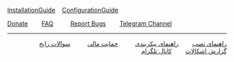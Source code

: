 [InstallationGuide](https://github.com/hiddify/hiddify-config/wiki#%D8%B1%D8%A7%D9%87%D9%86%D9%85%D8%A7%DB%8C-%D9%86%D8%B5%D8%A8)&nbsp;&nbsp;&nbsp;&nbsp;[ConfigurationGuide](https://github.com/hiddify/hiddify-config/wiki#%D8%B1%D8%A7%D9%87%D9%86%D9%85%D8%A7%DB%8C-%D9%86%D8%B5%D8%A8)&nbsp;&nbsp;&nbsp;&nbsp;&nbsp;&nbsp;&nbsp;&nbsp;

[Donate](https://github.com/hiddify/hiddify-config/wiki/Support)&nbsp;&nbsp;&nbsp;&nbsp;&nbsp;&nbsp;&nbsp;&nbsp;[FAQ](https://github.com/hiddify/hiddify-config/discussions/categories/q-a-%D8%B3%D9%88%D8%A7%D9%84%D8%A7%D8%AA-%D8%B1%D8%A7%DB%8C%D8%AC) &nbsp;&nbsp;&nbsp;&nbsp;&nbsp;&nbsp;&nbsp;&nbsp; [Report Bugs](https://github.com/hiddify/hiddify-config/issues)&nbsp;&nbsp;&nbsp;&nbsp;&nbsp;&nbsp;&nbsp;&nbsp;[Telegram Channel](https://t.me/hiddify)
***
<div markdown="1" dir="rtl">

[راهنمای نصب](https://github.com/hiddify/hiddify-config/wiki#%D8%B1%D8%A7%D9%87%D9%86%D9%85%D8%A7%DB%8C-%D9%86%D8%B5%D8%A8)&nbsp;&nbsp;&nbsp;&nbsp;&nbsp;&nbsp;&nbsp;&nbsp;[راهنمای پیکربندی](https://github.com/hiddify/hiddify-config/wiki/%D9%86%D8%AD%D9%88%D9%87-%D9%BE%DB%8C%DA%A9%D8%B1%D8%A8%D9%86%D8%AF%DB%8C-%D9%BE%D9%86%D9%84-%D9%87%DB%8C%D8%AF%DB%8C%D9%81%D8%A7%DB%8C) &nbsp;&nbsp;&nbsp;&nbsp;&nbsp;&nbsp;&nbsp;&nbsp; [حمایت مالی](https://github.com/hiddify/hiddify-config/wiki/Support) &nbsp;&nbsp;&nbsp;&nbsp;&nbsp;&nbsp;&nbsp;&nbsp; [سوالات رایج](https://github.com/hiddify/hiddify-config/discussions/categories/q-a-%D8%B3%D9%88%D8%A7%D9%84%D8%A7%D8%AA-%D8%B1%D8%A7%DB%8C%D8%AC) &nbsp;&nbsp;&nbsp;&nbsp;&nbsp;&nbsp;&nbsp;&nbsp;
[گزارش اشکالات](https://github.com/hiddify/hiddify-config/issues)&nbsp;&nbsp;&nbsp;&nbsp;&nbsp;&nbsp;&nbsp;&nbsp;[کانال تلگرام](https://t.me/hiddify)


</div>